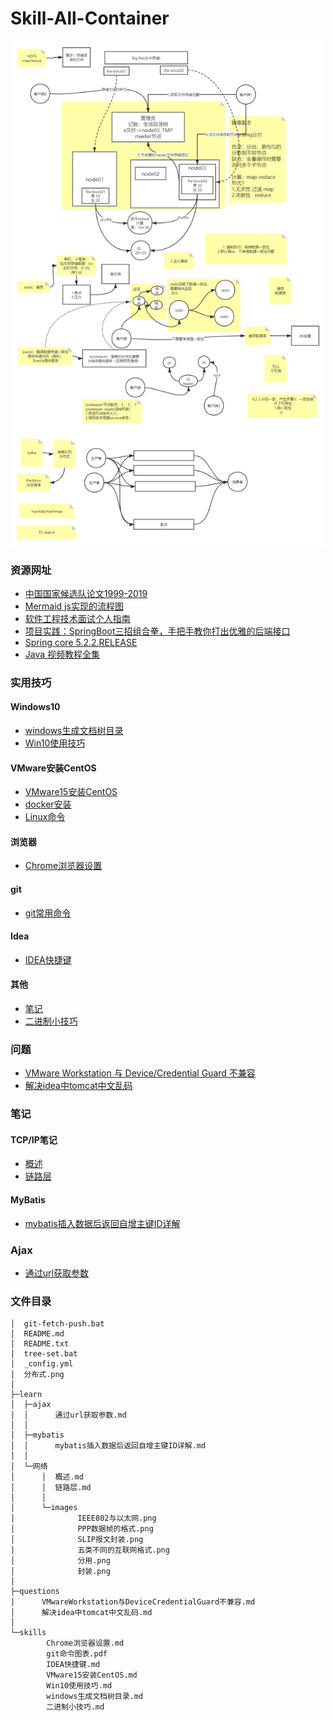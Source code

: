 # Skill-All-Container

![分布式](./分布式.png)

### 资源网址

- [中国国家候选队论文1999-2019](https://github.com/enkerewpo/OI-Public-Library/tree/master/IOI中国国家候选队论文1999-2019#数据结构-1)
- [Mermaid js实现的流程图](https://mermaid-js.github.io/mermaid/#/)
- [软件工程技术面试个人指南](https://github.com/kdn251/interviews/blob/master/README-zh-cn.md#数据结构)
- [项目实践：SpringBoot三招组合拳，手把手教你打出优雅的后端接口](https://zhuanlan.zhihu.com/p/134209666)
- [Spring core 5.2.2.RELEASE](https://docs.spring.io/spring/docs/5.2.2.RELEASE/spring-framework-reference/core.html#spring-core)
- [Java 视频教程全集](https://www.bilibili.com/video/BV1Jt411g7g4?p=125)

### 实用技巧

#### Windows10

- [windows生成文档树目录](./skills/windows生成文档树目录.md)
- [Win10使用技巧](./skills/Win10使用技巧.md)

#### VMware安装CentOS

- [VMware15安装CentOS](./skills/VMware15安装CentOS.md)
- [docker安装](https://gitee.com/letoco/docker-learning)
- [Linux命令](./skills/Linux命令.md)

#### 浏览器

- [Chrome浏览器设置](./skills/Chrome浏览器设置.md)

#### git

- [git常用命令](./skills/git命令图表.pdf)

#### Idea

- [IDEA快捷键](./skills/IDEA快捷键.md)

#### 其他

- [笔记](http://git.songfang.top)
- [二进制小技巧](./skills/二进制小技巧.md)

### 问题

- [VMware Workstation 与 Device/Credential Guard 不兼容](./questions/VMwareWorkstation与DeviceCredentialGuard不兼容.md.md)
- [解决idea中tomcat中文乱码](./questions/解决idea中tomcat中文乱码.md)

### 笔记

#### TCP/IP笔记

- [概述](./learn/网络/概述.md)
- [链路层](./网络/链路层.md)

#### MyBatis

- [mybatis插入数据后返回自增主键ID详解](./learn/mybatis/mybatis插入数据后返回自增主键ID详解.md)

### Ajax

- [通过url获取参数](./learn/ajax/通过url获取参数.md)

### 文件目录

```
│  git-fetch-push.bat
│  README.md
│  README.txt
│  tree-set.bat
│  _config.yml
│  分布式.png
│  
├─learn
│  ├─ajax
│  │      通过url获取参数.md
│  │      
│  ├─mybatis
│  │      mybatis插入数据后返回自增主键ID详解.md
│  │      
│  └─网络
│      │  概述.md
│      │  链路层.md
│      │  
│      └─images
│              IEEE802与以太网.png
│              PPP数据帧的格式.png
│              SLIP报文封装.png
│              五类不同的互联网格式.png
│              分用.png
│              封装.png
│              
├─questions
│      VMwareWorkstation与DeviceCredentialGuard不兼容.md
│      解决idea中tomcat中文乱码.md
│      
└─skills
        Chrome浏览器设置.md
        git命令图表.pdf
        IDEA快捷键.md
        VMware15安装CentOS.md
        Win10使用技巧.md
        windows生成文档树目录.md
        二进制小技巧.md
```

